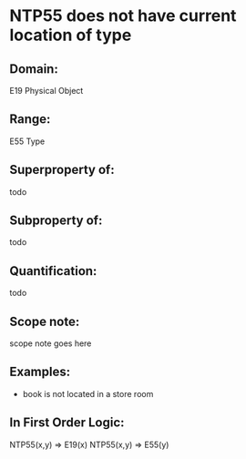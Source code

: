 # NTP55 does not have current location of type

## Domain: 

E19 Physical Object

## Range: 

E55 Type

## Superproperty of: 

todo

## Subproperty of: 

todo

## Quantification: 

todo

## Scope note: 

scope note goes here

## Examples: 

* book is not located in a store room

## In First Order Logic: 

NTP55(x,y) ⇒ E19(x)
NTP55(x,y) ⇒ E55(y)

